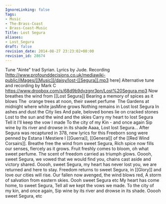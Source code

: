 ```yaml
---
IgnoreLinking: false
Tags:
- Music
- The-Brass-Coast
- Brass-Coast-Music
Title: Lost Segura
aliases:
- Lost_Segura
draft: false
revision_date: 2014-08-27 23:23:02+00:00
revision_id: 28674
---
```


Tune "Ainte" trad Syrian. Lyrics by Jude. Recording [http://www.profounddecisions.co.uk/mediawiki-public/iMages/[[Music]]/daisy/lost-[[Segura]].mp3 here]
Alternative tune and recording by Mark C https://www.dropbox.com/s/68d9b9dvzgnr3pn/Lost%20Segura.mp3
Now breathes the wind from [[Lost Segura]]
Bearing a memory of spices as it blows
The  orange trees at noon, their sweet perfume 
The Gardens at midnight where white jasMine grows
Nothing remains in Lost lost Segura
In ashes and dust the City lies
And pale, beloved bones lie on cracked stones
Lost to the sun and the wind and the skies
Carry my heart to lost Segura
Tell it I'll keep the vow I made
To the city of my Kin - and once again
Sip wine by its river and drowse in its shade
Aaaa, Lost lost Segura...
After Segura was recaptured in 378, new lyrics for this Freeborn song were penned by Estana I Mestiere I [[Guerra]], [[General]] of the [[Red Wind Corsairs]].
Breathe free the wind from sweet Segura,
Rich spice now fills our senses, fiercely as it grows.
Fruit freshly comes to bloom, oh what sweet perfume.
The scent of freedom carried as triumph glows.
Ooooh, sweet Segura, we vowed that we would find you, chains cast aside and victory shared.
Ooooh, sweet Segura, my heart has never lost you, we are returned and here to stay.
Freedom returns to sweet Segura,
in [[Glory]] and love our cities will rise.
Our fallen now avenged, the wind blows red,
A storm of salvation from eastern skies.
Oooh sweet Segura etc
My heart has come home, to sweet Segura,
Tell all we kept the vows we made.
To the city of my kin, and once again,
Sip wine by its river and drowse in its shade.
Ooooh sweet Segura, etc